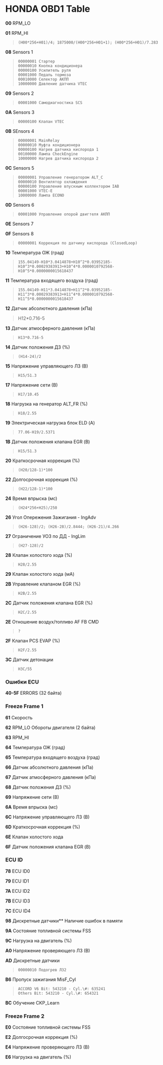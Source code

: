 # HONDA OBD1 Table

**00** RPM_LO

**01** RPM_HI
>     (H00*256+H01)/4; 1875000/(H00*256+H01+1); (H00*256+H01)/7.283

**08** Sensors 1
>     00000001 Стартер
>     00000010 Кнопка кондиционера
>     00000100 Усилитель руля
>     00001000 Педаль тормоза
>     00010000 Селектор АКПП
>     10000000 Давление датчика VTEC

**09** Sensors 2
>     00001000 Самодиагностика SCS

**0A** Sensors 3
>     00000100 Клапан VTEC

**0B** SEnsors 4
>     00000001 MainRelay
>     00000010 Муфта кондиционера
>     00000100 Нагрев датчика кислорода 1
>     00100000 Лампа CheckEngine
>     10000000 Нагрев датчика кислорода 2

**0C** Sensors 5
>     00000001 Управление генератором ALT_C
>     00000010 Вентилятор охлаждения
>     00000100 Управление впускным коллектором IAB
>     00001000 VTEC-E
>     10000000 Лампа ECONO

**0D** Sensors 6
>     00001000 Управление опорой двигтеля АКПП

**0E** Sensors 7

**0F** Sensors 8
>     00000001 Коррекция по датчику кислорода (ClosedLoop)

**10** Температура ОЖ (град)
>     155.04149-H10*3.0414878+H10^2*0.03952185-H10^3*0.00029383913+H10^4*0.0000010792568-H10^5*0.0000000015618437

**11** Температура входящего воздуха (град)
>     155.04149-H11*3.0414878+H11^2*0.03952185-H11^3*0.00029383913+H11^4*0.0000010792568-H11^5*0.0000000015618437

**12** Датчик абсолютного давления (кПа)
> H12*0.716-5

**13** Датчик атмосферного давления (кПа)
>     H13*0.716-5

**14** Датчик положения ДЗ (%)
>     (H14-24)/2

**15** Напряжение управляющего ЛЗ (В)
>     H15/51.3

**17** Напряжение сети (В)
>     H17/10.45

**18** Нагрузка на генератор ALT_FR (%)
>     H18/2.55

**19** Электрическая нагрузка блок ELD (А)
>     77.06-H19/2.5371

**1B** Датчик положения клапана EGR (В)
>     H15/51.3

**20** Краткосрочная коррекция (%)
>     (H20/128-1)*100

**22** Долгосрочная коррекция (%)
>     (H22/128-1)*100

**24** Время впрыска (мс)
>     (H24*256+H25)/250

**26** Угол Опережения Зажигания - IngAdv
>     (H26-128)/2; (H26-28)/2.8444; (H26-21)/4.266

**27** Ограничение УОЗ по ДД - IngLim
>     (H27-128)/2

**28** Клапан холостого хода (%)
>     H28/2.55

**29** Клапан холостого хода (мА)

**2B** Управление клапаном EGR (%)
>     H2B/2.55

**2C** Датчик положения клапана EGR (%)
>     H2C/2.55

**2E** Отношение воздух/топливо AF FB CMD
>     ?

**2F** Клапан PCS EVAP (%)
>     H2F/2.55

**3C** Датчик детонации
>     H3C/55

### Ошибки ECU

**40-5F** ERRORS (32 байта)

### Freeze Frame 1

**61** Скорость

**62** RPM_LO Обороты двигателя (2 байта)

**63**  RPM_HI

**64** Температура ОЖ (град)

**65** Температура входящего воздуха (град)

**66** Датчик абсолютного давления (кПа)

**67** Датчик атмосферного давления (кПа)

**68** Датчик положения ДЗ (%)

**69** Напряжение сети (В)

**6A** Время впрыска (мс)

**6C** Напряжение управляющего ЛЗ (В)

**6D** Краткосрочная коррекция (%)

**6E** Клапан холостого хода

**6F** Датчик положения клапана EGR (В)

### ECU ID

**78** ECU ID0

**79** ECU ID1

**7A**  ECU ID2

**7B** ECU ID3

**7C** ECU ID4

**98** Дискретные датчики** Наличие ошибок в памяти

**9A** Состояние топливной системы FSS

**9C** Нагрузка на двигатель (%)

**A0** Напряжение проверяющего ЛЗ (В)

**AD** Дискретные датчики
>     00000010 Подогрев ЛЗ2

**B6** Пропуск зажигания MisF_Cyl
>     ACCORD V6 Bit: 543210 - Cyl.\#: 635241
>     Others Bit: 543210 - Cyl.\#: 654321

**BC** Обучение CKP_Learn

### Freeze Frame 2

**E0** Состояние топливной системы FSS

**E2** Долгосрочная коррекция (%)

**E4** Напряжение проверяющего ЛЗ (В)

**E6** Нагрузка на двигатель (%)

